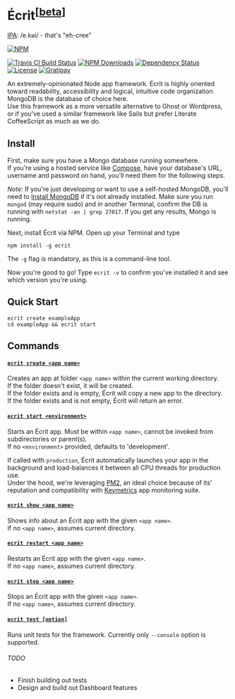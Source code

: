 Écrit<sup>[[beta](#todo)]</sup>
=====
[IPA](http://en.wiktionary.org/wiki/Appendix:French_pronunciation): /e.kʁi/ - that's "eh-cree"  

[![NPM](https://nodei.co/npm/ecrit.png)](https://nodei.co/npm/ecrit/)  

[![Travis CI Build Status](https://travis-ci.org/merciba/ecrit.svg?branch=master)](https://travis-ci.org/merciba/ecrit) [![NPM Downloads](https://img.shields.io/npm/dm/ecrit.svg)](https://www.npmjs.com/package/ecrit) [![Dependency Status](https://img.shields.io/david/merciba/ecrit.svg)](https://david-dm.org/merciba/ecrit) [![License](https://img.shields.io/npm/l/ecrit.svg)](https://github.com/merciba/ecrit/blob/master/LICENSE) [![Gratipay](http://img.shields.io/gratipay/merciba.svg)](https://gratipay.com/merciba/)

An extremely-opinionated Node app framework. Écrit is highly oriented toward readability, accessibility and logical, intuitive code organization. MongoDB is the database of choice here.  
Use this framework as a more versatile alternative to Ghost or Wordpress, or if you've used a similar framework like Sails but prefer Literate CoffeeScript as much as we do.

Install
-------

First, make sure you have a Mongo database running somewhere.  
If you're using a hosted service like [Compose](http://compose.io), have your database's URL, username and password on hand, you'll need them for the following steps.  

_Note:_ If you're just developing or want to use a self-hosted MongoDB, you'll need to [Install MongoDB](http://docs.mongodb.org/manual/installation/) if it's not already installed. Make sure you run `mongod` (may require sudo) and in another Terminal, confirm the DB is running with `netstat -an | grep 27017`. If you get any results, Mongo is running.

Next, install Écrit via NPM. Open up your Terminal and type

`npm install -g ecrit`

The `-g` flag is mandatory, as this is a command-line tool.  

Now you're good to go! Type `ecrit -v` to confirm you've installed it and see which version you're using.

Quick Start
-------

```
ecrit create exampleApp  
cd exampleApp && ecrit start
```

Commands
--------

#### [`ecrit create <app name>`](/bin/create.litcoffee)

Creates an app at folder `<app name>` within the current working directory.  
If the folder doesn't exist, it will be created.  
If the folder exists and is empty, Écrit will copy a new app to the directory.  
If the folder exists and is not empty, Écrit will return an error.  

#### [`ecrit start <environment>`](/bin/start.litcoffee)

Starts an Écrit app. Must be within `<app name>`, cannot be invoked from subdirectories or parent(s).  
If no `<environment>` provided, defaults to 'development'.  

If called with `production`, Écrit automatically launches your app in the background and load-balances it between all CPU threads for production use.  
Under the hood, we're leveraging [PM2](https://github.com/Unitech/pm2), an ideal choice because of its' reputation and compatibility with [Keymetrics](https://keymetrics.io/) app monitoring suite. 

#### [`ecrit show <app name>`](https://github.com/merciba/ecrit/blob/master/bin/show.litcoffee)

Shows info about an Écrit app with the given `<app name>`.  
If no `<app name>`, assumes current directory.  

#### [`ecrit restart <app name>`](https://github.com/merciba/ecrit/blob/master/bin/restart.litcoffee)

Restarts an Écrit app with the given `<app name>`.  
If no `<app name>`, assumes current directory.  

#### [`ecrit stop <app name>`](https://github.com/merciba/ecrit/blob/master/bin/stop.litcoffee)

Stops an Écrit app with the given `<app name>`.  
If no `<app name>`, assumes current directory.  

#### [`ecrit test [option]`](https://github.com/merciba/ecrit/blob/master/bin/test.litcoffee)

Runs unit tests for the framework. Currently only `--console` option is supported.

###### TODO

* Finish building out tests
* Design and build out Dashboard features

